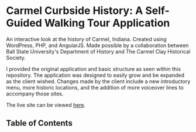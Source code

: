 # Carmel Curbside History: A Self-Guided Walking Tour Application
An interactive look at the history of Carmel, Indiana. Created using WordPress, PHP, and AngularJS.
Made possible by a collaboration between Ball State University's Department of History and The Carmel Clay Historical Society.

I provided the original application and basic structure as seen within this repository. The application was designed to easily grow
and be expanded as the client wished. Changes made by the client include a new introductory menu, more historic locations,
and the addition of more voiceover lines to accompany those sites.

The live site can be viewed <a href="https://www.carmelcurbsidehistory.org/">here</a>.
## Table of Contents
